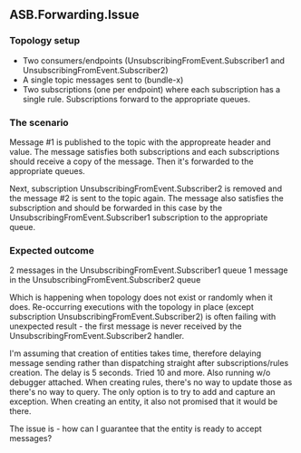 ## ASB.Forwarding.Issue

### Topology setup

- Two consumers/endpoints (UnsubscribingFromEvent.Subscriber1 and UnsubscribingFromEvent.Subscriber2)
- A single topic messages sent to (bundle-x)
- Two subscriptions (one per endpoint) where each subscription has a single rule. Subscriptions forward to the appropriate queues.

### The scenario

Message #1 is published to the topic with the appropreate header and value. The message satisfies both subscriptions and each subscriptions should receive a copy of the message. Then it's forwarded to the appropriate queues.

Next, subscription UnsubscribingFromEvent.Subscriber2 is removed and the message #2 is sent to the topic again. The message also satisfies the subscription and should be forwarded in this case by the UnsubscribingFromEvent.Subscriber1 subscription to the appropriate queue.

### Expected outcome

2 messages in the UnsubscribingFromEvent.Subscriber1 queue
1 message in the UnsubscribingFromEvent.Subscriber2 queue

Which is happening when topology does not exist or randomly when it does.
Re-occurring executions with the topology in place (except subscription UnsubscribingFromEvent.Subscriber2) is often failing with unexpected result - the first message is never received by the UnsubscribingFromEvent.Subscriber2 handler. 

I'm assuming that creation of entities takes time, therefore delaying message sending rather than dispatching straight after subscriptions/rules creation. The delay is 5 seconds. Tried 10 and more. Also running w/o debugger attached. When creating rules, there's no way to update those as there's no way to query. The only option is to try to add and capture an exception. When creating an entity, it also not promised that it would be there. 

The issue is - how can I guarantee that the entity is ready to accept messages? 

